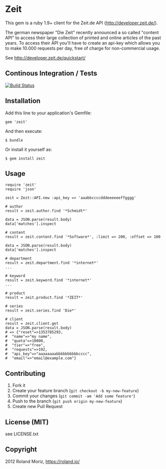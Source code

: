 # Zeit

This gem is a ruby 1.9+ client for the Zeit.de API (http://developer.zeit.de/).

The german newspaper "Die Zeit" recently announced a so called "content
API" to access their large collection of printed and online articles of
the past years. To access their API you'll have to create an api-key which allows you to
make 10.000 requests per day, free of charge for non-commercial usage.

See http://developer.zeit.de/quickstart/

## Continous Integration / Tests

[![Build Status](https://secure.travis-ci.org/rmoriz/zeit.png?branch=master)](https://travis-ci.org/rmoriz/zeit)

## Installation

Add this line to your application's Gemfile:

    gem 'zeit'

And then execute:

    $ bundle

Or install it yourself as:

    $ gem install zeit

## Usage


    require 'zeit'
    require 'json'
    
    zeit = Zeit::API.new :api_key => 'aaabbccccdddeeeeeeffgggg'
    
    # author
    result = zeit.author.find '*Schmidt*'
    
    data = JSON.parse(result.body)
    data['matches'].inspect

    # content
    result = zeit.content.find '*Software*', :limit => 200, :offset => 100
    
    data = JSON.parse(result.body)
    data['matches'].inspect
    
    # department
    result = zeit.department.find '*internet*'
    ...

    # keyword
    result = zeit.keyword.find '*internet*'
    ...

    # product
    result = zeit.product.find '*ZEIT*'

    # series
    result = zeit.series.find 'Die*'
   
    # client
    result = zeit.client.get
    data = JSON.parse(result.body)
    # => {"reset"=>1353785293,
    #  "name"=>"my name",
    #  "quota"=>10000,
    #  "tier"=>"free",
    #  "requests"=>192,
    #  "api_key"=>"aaaaaaaabbbbbbbbbbcccc",
    #  "email"=>"email@example.com"}


## Contributing

1. Fork it
2. Create your feature branch (`git checkout -b my-new-feature`)
3. Commit your changes (`git commit -am 'Add some feature'`)
4. Push to the branch (`git push origin my-new-feature`)
5. Create new Pull Request

## License (MIT)

see LICENSE.txt

## Copyright

2012 Roland Moriz, https://roland.io/